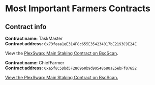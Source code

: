 # Most Important Farmers Contracts

## Contract info

**Contract name:** TaskMaster\
**Contract address:** `0x73feaa1eE314F8c655E354234017bE2193C9E24E`

View the [PlexSwap: Main Staking Contract on BscScan](https://bscscan.com/address/0x73feaa1ee314f8c655e354234017be2193c9e24e).

**Contract name:** ChiefFarmer\
**Contract address:** `0xa5f8C5Dbd5F286960b9d90548680aE5ebFf07652`

[View the PlexSwap: Main Staking Contract on BscScan.](https://bscscan.com/address/0xa5f8C5Dbd5F286960b9d90548680aE5ebFf07652)
